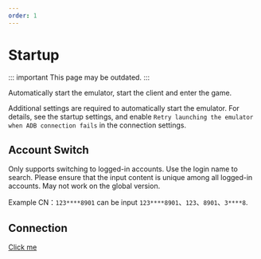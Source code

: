 ```yaml
---
order: 1
---
```


# Startup

::: important This page may be outdated.
:::

Automatically start the emulator, start the client and enter the game.

Additional settings are required to automatically start the emulator. For details, see the startup settings, and enable `Retry launching the emulator when ADB connection fails` in the connection settings.

## Account Switch

Only supports switching to logged-in accounts. Use the login name to search. Please ensure that the input content is unique among all logged-in accounts. May not work on the global version.

Example CN：`123****8901` can be input `123****8901`、`123`、`8901`、`3****8`.

## Connection

[Click me](../connection.md)

